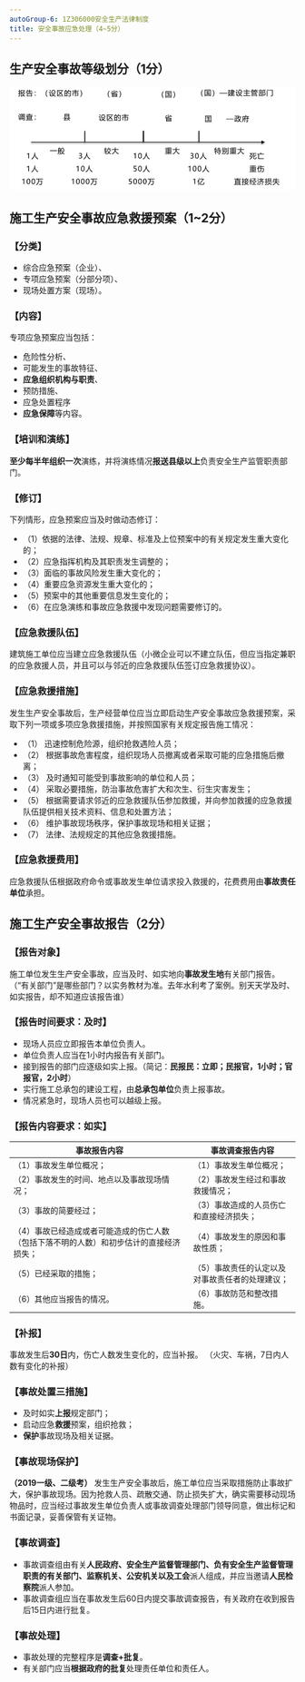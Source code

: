 ```yaml
---
autoGroup-6: 1Z306000安全生产法律制度
title: 安全事故应急处理（4~5分）
---
```

## 生产安全事故等级划分（1分）
![](/生产安全事故等级划分.png)

## 施工生产安全事故应急救援预案（1~2分）
### 【分类】
- 综合应急预案（企业）、
- 专项应急预案（分部分项）、
- 现场处置方案（现场）。

### 【内容】
专项应急预案应当包括：
- 危险性分析、
- 可能发生的事故特征、
- **应急组织机构与职责**、
- 预防措施、
- 应急处置程序
- **应急保障**等内容。

### 【培训和演练】
**至少每半年组织一次**演练，并将演练情况**报送县级以上**负责安全生产监管职责部门。

### 【修订】
下列情形，应急预案应当及时做动态修订：
- （1）依据的法律、法规、规章、标准及上位预案中的有关规定发生重大变化的；
- （2）应急指挥机构及其职责发生调整的；
- （3）面临的事故风险发生重大变化的；
- （4）重要应急资源发生重大变化的；
- （5）预案中的其他重要信息发生变化的；
- （6）在应急演练和事故应急救援中发现问题需要修订的。

### 【应急救援队伍】
建筑施工单位应当建立应急救援队伍（小微企业可以不建立队伍，但应当指定兼职的应急救援人员，并且可以与邻近的应急救援队伍签订应急救援协议）。

### 【应急救援措施】
发生生产安全事故后，生产经营单位应当立即启动生产安全事故应急救援预案，采取下列一项或多项应急救援措施，并按照国家有关规定报告施工情况：
- （1）	迅速控制危险源，组织抢救遇险人员；
- （2）	根据事故危害程度，组织现场人员撤离或者采取可能的应急措施后撤离；
- （3）	及时通知可能受到事故影响的单位和人员；
- （4）	采取必要措施，防治事故危害扩大和次生、衍生灾害发生；
- （5）	根据需要请求邻近的应急救援队伍参加救援，并向参加救援的应急救援队伍提供相关技术资料、信息和处置方法；
- （6）	维护事故现场秩序，保护事故现场和相关证据；
- （7）	法律、法规规定的其他应急救援措施。

### 【应急救援费用】
应急救援队伍根据政府命令或事故发生单位请求投入救援的，花费费用由**事故责任单位**承担。

## 施工生产安全事故报告（2分）
### 【报告对象】
施工单位发生生产安全事故，应当及时、如实地向**事故发生地**有关部门报告。
（“有关部门”是哪些部门？以实务教材为准。去年水利考了案例。别天天学及时、如实报告，却不知道应该报告谁）

### 【报告时间要求：及时】
- 现场人员应立即报告本单位负责人。
- 单位负责人应当在1小时内报告有关部门。
- 接到报告的部门应逐级如实上报。（简记：**民报民：立即；民报官，1小时；官报官，2小时**）
- 实行施工总承包的建设工程，由**总承包单位**负责上报事故。
- 情况紧急时，现场人员也可以越级上报。

### 【报告内容要求：如实】
| 事故报告内容 | 事故调查报告内容 |
|---|---|
| （1）事故发生单位概况；                  |  （1）事故发生单位概况； | 
| （2）事故发生的时间、地点以及事故现场情况；| （2）事故发生经过和事故救援情况； | 
| （3）事故的简要经过；                    |  （3）事故造成的人员伤亡和直接经济损失；| 
| （4）事故已经造成或者可能造成的伤亡人数（包括下落不明的人数）和初步估计的直接经济损失；| （4）事故发生的原因和事故性质；| 
| （5）已经采取的措施；                    | （5）事故责任的认定以及对事故责任者的处理建议； | 
| （6）其他应当报告的情况。                 | （6）事故防范和整改措施。 | 

### 【补报】
事故发生后**30日**内，伤亡人数发生变化的，应当补报。
（火灾、车祸，7日内人数有变化的补报）

### 【事故处置三措施】
- 及时如实**上报**规定部门；
- 启动应急**救援**预案，组织抢救；
- **保护**事故现场及相关证据。

### 【事故现场保护】
**（2019一级、二级考）**
发生生产安全事故后，施工单位应当采取措施防止事故扩大，保护事故现场。因为抢救人员、疏散交通、防止损失扩大，确实需要移动现场物品时，应当经过事故发生单位负责人或事故调查处理部门领导同意，做出标记和书面记录，妥善保管有关证物。

### 【事故调查】
- 事故调查组由有关**人民政府、安全生产监督管理部门、负有安全生产监督管理职责的有关部门、监察机关、公安机关以及工会**派人组成，并应当邀请**人民检察院**派人参加。
- 事故调查组应当在事故发生后60日内提交事故调查报告，有关政府在收到报告后15日内进行批复。

### 【事故处理】
- 事故处理的完整程序是**调查+批复**。
- 有关部门应当**根据政府的批复**处理责任单位和责任人。
